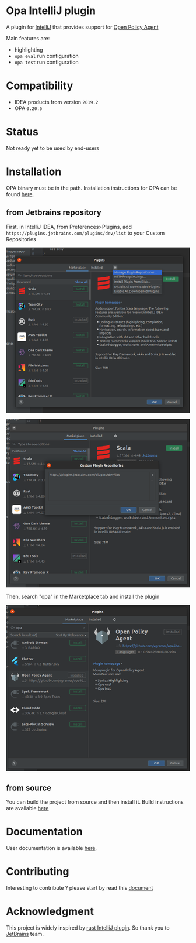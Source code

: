# Opa IntelliJ plugin
A plugin for [IntelliJ](https://www.jetbrains.com/idea/) that provides support for [Open Policy Agent]()

Main features are:
* highlighting
* `opa eval` run configuration
* `opa test` run configuration

# Compatibility

- IDEA products from version `2019.2`
- OPA `0.20.5`

# Status
Not ready yet to be used by  end-users

# Installation 
OPA binary must be in the path.
Installation instructions for OPA can be found [here](https://www.openpolicyagent.org/docs/latest/#running-opa).

## from Jetbrains repository
First, in IntelliJ IDEA, from Preferences>Plugins, add `https://plugins.jetbrains.com/plugins/dev/list` to your Custom Repositories

![Step 1](docs/user/img/1_install_plugin.png)

![Step 2](docs/user/img/2_add_custom_repository.png)

Then, search "opa" in the Marketplace tab and install the plugin

![Step 3](docs/user/img/3_install_opa_plugin.png)
## from source
You can build the project from source and then install it. Build instructions are available [here](docs/devel/setup_development_env.md)

# Documentation 
User documentation is available [here](docs/user/README.md).

# Contributing
Interesting to contribute ? please start by read this [document](CONTRIBUTING.md)

# Acknowledgment
This project is widely inspired by [rust IntelliJ plugin](https://github.com/intellij-rust/intellij-rust). So thank you
to [JetBrains](https://www.jetbrains.org/) team.
